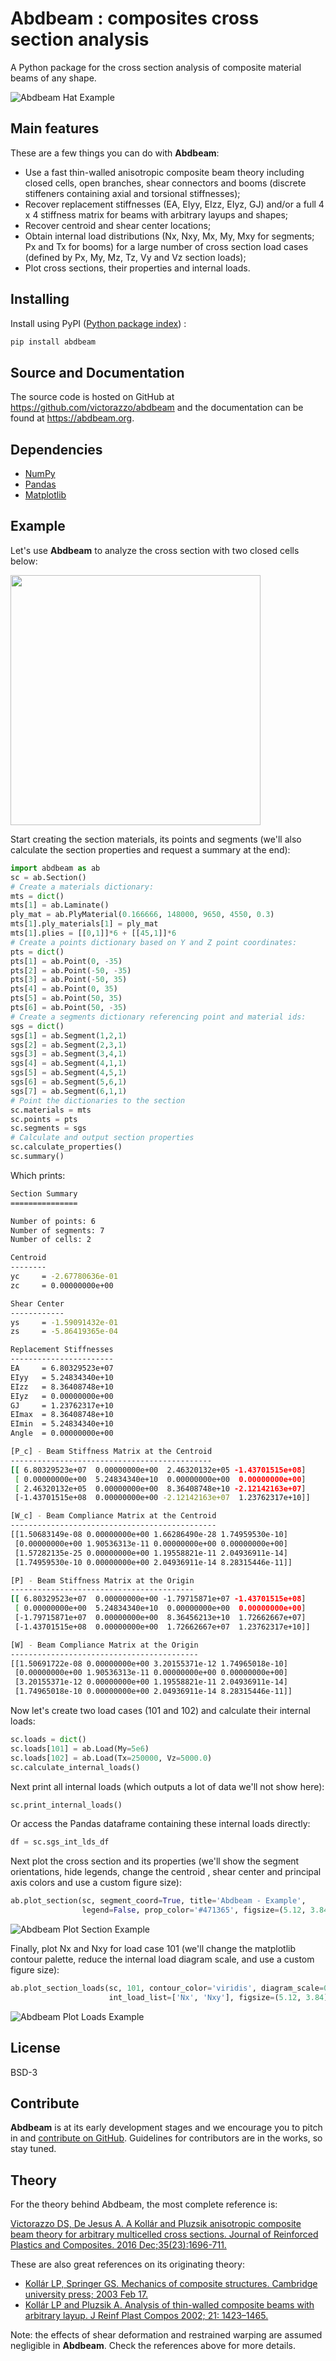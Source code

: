 # Abdbeam : composites cross section analysis
A Python package for the cross section analysis of composite material beams of any shape. 

![Abdbeam Hat Example](https://user-images.githubusercontent.com/24232637/51789056-0d42e200-2153-11e9-9fae-cdd82db90422.png)

## Main features

These are a few things you can do with **Abdbeam**:

* Use a fast thin-walled anisotropic composite beam theory including closed cells, open branches, shear connectors and booms (discrete stiffeners containing axial and torsional stiffnesses);
* Recover replacement stiffnesses (EA, EIyy, EIzz, EIyz, GJ) and/or a full 4 x 4 stiffness matrix for beams with arbitrary layups and shapes;
* Recover centroid and shear center locations;
* Obtain internal load distributions (Nx, Nxy, Mx, My, Mxy for segments; Px and Tx for booms) for a large number of cross section load cases (defined by Px, My, Mz, Tz, Vy and Vz section loads);
* Plot cross sections, their properties and internal loads.

## Installing

Install using PyPI ([Python package index](https://pypi.org/project/abdbeam)) :

```sh
pip install abdbeam
```

## Source and Documentation

The source code is hosted on GitHub at https://github.com/victorazzo/abdbeam and the documentation can be found at https://abdbeam.org.

## Dependencies

- [NumPy](https://www.numpy.org)
- [Pandas](https://pandas.pydata.org)
- [Matplotlib](https://matplotlib.org)

## Example

Let's use **Abdbeam** to analyze the cross section with two closed cells below:

<img src="https://user-images.githubusercontent.com/24232637/50049830-266c6380-00bc-11e9-808d-97896d3f3e16.png" width="400">

Start creating the section materials, its points and segments (we'll also calculate the section properties and request a summary at the end):

```python
import abdbeam as ab
sc = ab.Section()
# Create a materials dictionary:
mts = dict()
mts[1] = ab.Laminate()
ply_mat = ab.PlyMaterial(0.166666, 148000, 9650, 4550, 0.3)
mts[1].ply_materials[1] = ply_mat
mts[1].plies = [[0,1]]*6 + [[45,1]]*6
# Create a points dictionary based on Y and Z point coordinates:
pts = dict()
pts[1] = ab.Point(0, -35)
pts[2] = ab.Point(-50, -35)
pts[3] = ab.Point(-50, 35)
pts[4] = ab.Point(0, 35)
pts[5] = ab.Point(50, 35)
pts[6] = ab.Point(50, -35)
# Create a segments dictionary referencing point and material ids:
sgs = dict()
sgs[1] = ab.Segment(1,2,1)
sgs[2] = ab.Segment(2,3,1)
sgs[3] = ab.Segment(3,4,1)
sgs[4] = ab.Segment(4,1,1)
sgs[5] = ab.Segment(4,5,1)
sgs[6] = ab.Segment(5,6,1)
sgs[7] = ab.Segment(6,1,1)
# Point the dictionaries to the section
sc.materials = mts
sc.points = pts
sc.segments = sgs
# Calculate and output section properties
sc.calculate_properties()
sc.summary()
```

Which prints:

```sh
Section Summary
===============

Number of points: 6
Number of segments: 7
Number of cells: 2

Centroid
--------
yc     = -2.67780636e-01
zc     = 0.00000000e+00

Shear Center
------------
ys     = -1.59091432e-01
zs     = -5.86419365e-04

Replacement Stiffnesses
-----------------------
EA     = 6.80329523e+07
EIyy   = 5.24834340e+10
EIzz   = 8.36408748e+10
EIyz   = 0.00000000e+00
GJ     = 1.23762317e+10
EImax  = 8.36408748e+10
EImin  = 5.24834340e+10
Angle  = 0.00000000e+00

[P_c] - Beam Stiffness Matrix at the Centroid
---------------------------------------------
[[ 6.80329523e+07  0.00000000e+00  2.46320132e+05 -1.43701515e+08]
 [ 0.00000000e+00  5.24834340e+10  0.00000000e+00  0.00000000e+00]
 [ 2.46320132e+05  0.00000000e+00  8.36408748e+10 -2.12142163e+07]
 [-1.43701515e+08  0.00000000e+00 -2.12142163e+07  1.23762317e+10]]

[W_c] - Beam Compliance Matrix at the Centroid
----------------------------------------------
[[1.50683149e-08 0.00000000e+00 1.66286490e-28 1.74959530e-10]
 [0.00000000e+00 1.90536313e-11 0.00000000e+00 0.00000000e+00]
 [1.57282135e-25 0.00000000e+00 1.19558821e-11 2.04936911e-14]
 [1.74959530e-10 0.00000000e+00 2.04936911e-14 8.28315446e-11]]

[P] - Beam Stiffness Matrix at the Origin
-----------------------------------------
[[ 6.80329523e+07  0.00000000e+00 -1.79715871e+07 -1.43701515e+08]
 [ 0.00000000e+00  5.24834340e+10  0.00000000e+00  0.00000000e+00]
 [-1.79715871e+07  0.00000000e+00  8.36456213e+10  1.72662667e+07]
 [-1.43701515e+08  0.00000000e+00  1.72662667e+07  1.23762317e+10]]

[W] - Beam Compliance Matrix at the Origin
------------------------------------------
[[1.50691722e-08 0.00000000e+00 3.20155371e-12 1.74965018e-10]
 [0.00000000e+00 1.90536313e-11 0.00000000e+00 0.00000000e+00]
 [3.20155371e-12 0.00000000e+00 1.19558821e-11 2.04936911e-14]
 [1.74965018e-10 0.00000000e+00 2.04936911e-14 8.28315446e-11]]
```

Now let's create two load cases (101 and 102) and calculate their internal loads:

```python
sc.loads = dict()
sc.loads[101] = ab.Load(My=5e6)
sc.loads[102] = ab.Load(Tx=250000, Vz=5000.0)
sc.calculate_internal_loads()
```

Next print all internal loads (which outputs a lot of data we'll not show here):
```python
sc.print_internal_loads()
```

Or access the Pandas dataframe containing these internal loads directly:
```python
df = sc.sgs_int_lds_df
```

Next plot the cross section and its properties (we'll show the segment orientations, hide legends, change the centroid , shear center and principal axis colors and use a custom figure size):
```python
ab.plot_section(sc, segment_coord=True, title='Abdbeam - Example', 
                legend=False, prop_color='#471365', figsize=(5.12, 3.84))
```
![Abdbeam Plot Section Example](https://user-images.githubusercontent.com/24232637/51790615-babef100-2165-11e9-83c8-72a0d1a6c1f0.png)

Finally, plot Nx and Nxy for load case 101 (we'll change the matplotlib contour palette, reduce the internal load diagram scale, and use a custom figure size):
```python
ab.plot_section_loads(sc, 101, contour_color='viridis', diagram_scale=0.7, 
                      int_load_list=['Nx', 'Nxy'], figsize=(5.12, 3.84))
```
![Abdbeam Plot Loads Example](https://user-images.githubusercontent.com/24232637/51790027-feadf800-215d-11e9-8ba8-d7e444484eb8.png)

## License

BSD-3

## Contribute

**Abdbeam** is at its early development stages and we encourage you to pitch in and [contribute on GitHub](https://github.com/victorazzo/abdbeam). Guidelines for contributors are in the works, so stay tuned.

## Theory

For the theory behind Abdbeam, the most complete reference is:

[Victorazzo DS, De Jesus A. A Kollár and Pluzsik anisotropic composite beam theory for arbitrary multicelled cross sections. Journal of Reinforced Plastics and Composites. 2016 Dec;35(23):1696-711.](https://journals.sagepub.com/doi/abs/10.1177/0731684416665493)

These are also great references on its originating theory:

* [Kollár LP, Springer GS. Mechanics of composite structures. Cambridge university press; 2003 Feb 17.](https://www.amazon.com/Mechanics-Composite-Structures-L%C3%A1szl%C3%B3-Koll%C3%A1r/dp/0521126908/ref=sr_1_1?ie=UTF8&qid=1544936929&sr=8-1&keywords=Mechanics+of+composite+structures)
* [Kollár LP and Pluzsik A. Analysis of thin-walled composite beams with arbitrary layup. J Reinf Plast Compos 2002; 21: 1423–1465.](https://journals.sagepub.com/doi/abs/10.1177/0731684402021016928)


Note: the effects of shear deformation and restrained warping are assumed negligible in **Abdbeam**. Check the references above for more details.


